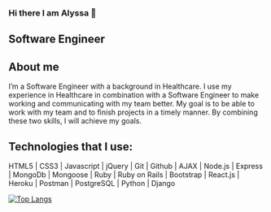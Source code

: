 ### Hi there I am Alyssa 👋

## Software Engineer

## About me

I’m a Software Engineer with a background in Healthcare. I use my experience in Healthcare in combination with a Software Engineer to make working and communicating with my team better. My goal is to be able to work with my team and to finish projects in a timely manner. By combining these two skills, I will achieve my goals.

## Technologies that I use: 

HTML5 | CSS3 | Javascript | jQuery | Git | Github | AJAX | Node.js | Express | MongoDb | Mongoose | Ruby | Ruby on Rails | Bootstrap | React.js | Heroku | Postman | PostgreSQL | Python | Django 


[![Top Langs](https://github-readme-stats.vercel.app/api/top-langs/?username=agoody44)](https://github.com/agoody44/github-readme-stats)